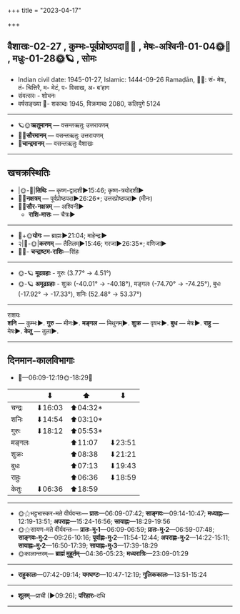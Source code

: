 +++
title = "2023-04-17"

+++
## वैशाखः-02-27  ,  कुम्भः-पूर्वप्रोष्ठपदा🌛🌌  ,  मेषः-अश्विनी-01-04🌞🌌  ,  मधुः-01-28🌞🪐  ,  सोमः
- Indian civil date: 1945-01-27, Islamic: 1444-09-26 Ramaḍān, 🌌🌞: सं- मेषः, तं- चित्तिरै, म- मेटं, प- विसाख, अ- ब’हाग
- संवत्सरः - शोभनः
- वर्षसङ्ख्या 🌛- शकाब्दः 1945, विक्रमाब्दः 2080, कलियुगे 5124
___________________
- 🪐🌞**ऋतुमानम्** — वसन्तऋतुः उत्तरायणम्
- 🌌🌞**सौरमानम्** — वसन्तऋतुः उत्तरायणम्
- 🌛**चान्द्रमानम्** — वसन्तऋतुः वैशाखः
___________________


## खचक्रस्थितिः
- |🌞-🌛|**तिथिः** — कृष्ण-द्वादशी►15:46; कृष्ण-त्रयोदशी►  
- 🌌🌛**नक्षत्रम्** — पूर्वप्रोष्ठपदा►26:26*; उत्तरप्रोष्ठपदा► (मीनः)  
- 🌌🌞**सौर-नक्षत्रम्** — अश्विनी►  
  - **राशि-मासः** — चैत्रः► 
___________________
- 🌛+🌞**योगः** — ब्राह्मः►21:04; माहेन्द्रः►  
- २|🌛-🌞|**करणम्** — तैतिलम्►15:46; गरजा►26:35*; वणिजा►  
- 🌌🌛- **चन्द्राष्टम-राशिः**—सिंहः  
___________________
- 🌞-🪐 **मूढग्रहाः** - गुरुः (3.77° → 4.51°)
- 🌞-🪐 **अमूढग्रहाः** - शुक्रः (-40.01° → -40.18°), मङ्गलः (-74.70° → -74.25°), बुधः (-17.92° → -17.33°), शनिः (52.48° → 53.37°)
___________________
राशयः  
**शनि** — कुम्भः►. **गुरु** — मीनः►. **मङ्गल** — मिथुनम्►. **शुक्र** — वृषभः►. **बुध** — मेषः►. **राहु** — मेषः►. **केतु** — तुला►. 
___________________


## दिनमान-कालविभागाः
- 🌅—06:09-12:19🌞-18:29🌇  

|      |⬇     |⬆     |⬇     |
|------|-----|-----|------|
|चन्द्रः|⬇16:03 |⬆04:32*|     |
|शनिः   |⬇14:54 |⬆03:10*|     |
|गुरुः  |⬇18:12 |⬆05:53*|     |
|मङ्गलः |     |⬆11:07 |⬇23:51 |
|शुक्रः |     |⬆08:38 |⬇21:21 |
|बुधः   |     |⬆07:13 |⬇19:43 |
|राहुः  |     |⬆06:36 |⬇18:59 |
|केतुः  |⬇06:36 |⬆18:59 |     |
___________________
- 🌞⚝भट्टभास्कर-मते वीर्यवन्तः— **प्रातः**—06:09-07:42; **साङ्गवः**—09:14-10:47; **मध्याह्नः**—12:19-13:51; **अपराह्णः**—15:24-16:56; **सायाह्नः**—18:29-19:56  
- 🌞⚝सायण-मते वीर्यवन्तः— **प्रातः-मु॰1**—06:09-06:59; **प्रातः-मु॰2**—06:59-07:48; **साङ्गवः-मु॰2**—09:26-10:16; **पूर्वाह्णः-मु॰2**—11:54-12:44; **अपराह्णः-मु॰2**—14:22-15:11; **सायाह्नः-मु॰2**—16:50-17:39; **सायाह्नः-मु॰3**—17:39-18:29  
- 🌞कालान्तरम्— **ब्राह्मं मुहूर्तम्**—04:36-05:23; **मध्यरात्रिः**—23:09-01:29  
___________________
- **राहुकालः**—07:42-09:14; **यमघण्टः**—10:47-12:19; **गुलिककालः**—13:51-15:24  
___________________
- **शूलम्**—प्राची (►09:26); **परिहारः**–दधि  
___________________
